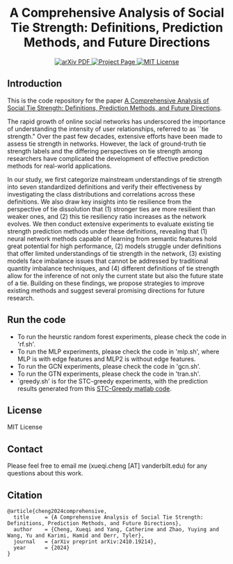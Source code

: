 <h1 align="center"> A Comprehensive Analysis of Social Tie Strength: Definitions, Prediction Methods, and Future Directions</h1>

  <p align="center">
    <a href='https://arxiv.org/abs/2410.19214'>
      <img src='https://img.shields.io/badge/Paper-PDF-green?style=flat&logo=arXiv&logoColor=green' alt='arXiv PDF'> </a>
    <a href='https://github.com/XueqiC/Awesome-Tie-Strength-Prediction'>
      <img src='https://img.shields.io/badge/Project-Page-blue?style=flat&logo=Google%20chrome&logoColor=blue' alt='Project Page'> </a>
    <a href='https://github.com/XueqiC/Awesome-Tie-Strength-Prediction/blob/main/LICENSE'>
      <img src='https://img.shields.io/badge/License-MIT-green.svg' alt='MIT License'> </a>
  </p>

## Introduction
This is the code repository for the paper [A Comprehensive Analysis of Social Tie Strength: Definitions, Prediction Methods, and Future Directions](https://arxiv.org/abs/2410.19214).

The rapid growth of online social networks has underscored the importance of understanding the intensity of user relationships, referred to as ``tie strength." Over the past few decades, extensive efforts have been made to assess tie strength in networks. However, the lack of ground-truth tie strength labels and the differing perspectives on tie strength among researchers have complicated the development of effective prediction methods for real-world applications. 

In our study, we first categorize mainstream understandings of tie strength into seven standardized definitions and verify their effectiveness by investigating the class distributions and correlations across these definitions. We also draw key insights into tie resilience from the perspective of tie dissolution that (1) stronger ties are more resilient than weaker ones, and (2) this tie resiliency ratio increases as the network evolves. We then conduct extensive experiments to evaluate existing tie strength prediction methods under these definitions, revealing that (1) neural network methods capable of learning from semantic features hold great potential for high performance, (2) models struggle under definitions that offer limited understandings of tie strength in the network, (3) existing models face imbalance issues that cannot be addressed by traditional quantity imbalance techniques, and (4) different definitions of tie strength allow for the inference of not only the current state but also the future state of a tie. Building on these findings, we propose strategies to improve existing methods and suggest several promising directions for future research.

## Run the code
- To run the heurstic random forest experiments, please check the code in 'rf.sh'.
- To run the MLP experiments, please check the code in 'mlp.sh', where MLP is with edge features and MLP2 is without edge features.
- To run the GCN experiments, please check the code in 'gcn.sh'.
- To run the GTN experiments, please check the code in 'tran.sh'.
- `greedy.sh' is for the STC-greedy experiments, with the prediction results generated from this [STC-Greedy matlab code](https://bitbucket.org/ghentdatascience/stc-code-public/src/master/). 

## License
MIT License

## Contact 
Please feel free to email me (xueqi.cheng [AT] vanderbilt.edu) for any questions about this work.

## Citation
```
@article{cheng2024comprehensive,
  title     = {A Comprehensive Analysis of Social Tie Strength: Definitions, Prediction Methods, and Future Directions},
  author    = {Cheng, Xueqi and Yang, Catherine and Zhao, Yuying and Wang, Yu and Karimi, Hamid and Derr, Tyler},
  journal   = {arXiv preprint arXiv:2410.19214},
  year      = {2024}
}
```